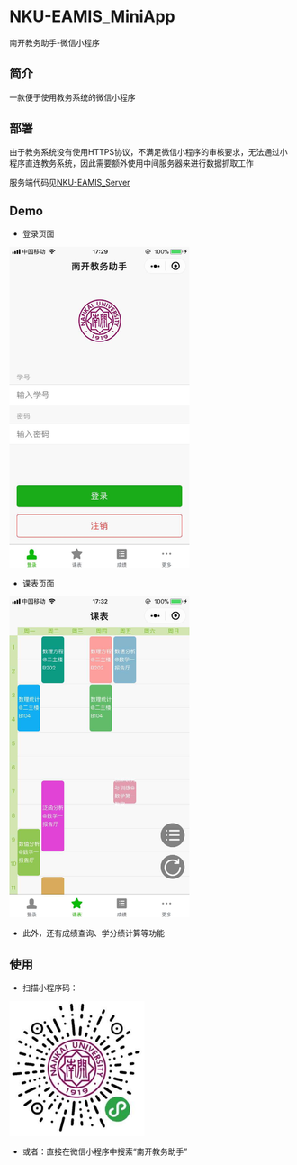 # NKU-EAMIS_MiniApp
南开教务助手-微信小程序

## 简介
一款便于使用教务系统的微信小程序

## 部署
由于教务系统没有使用HTTPS协议，不满足微信小程序的审核要求，无法通过小程序直连教务系统，因此需要额外使用中间服务器来进行数据抓取工作

服务端代码见[NKU-EAMIS_Server](https://github.com/zawnpn/NKU-EAMIS_Server)

## Demo
 - 登录页面
<img width="320" src="./pic/login.jpg"/>

 - 课表页面
<img width="320" src="./pic/table.jpg"/>

 - 此外，还有成绩查询、学分绩计算等功能

## 使用
 - 扫描小程序码：
<img width="240" src="./pic/minicode.jpg"/>

 - 或者：直接在微信小程序中搜索“南开教务助手”
